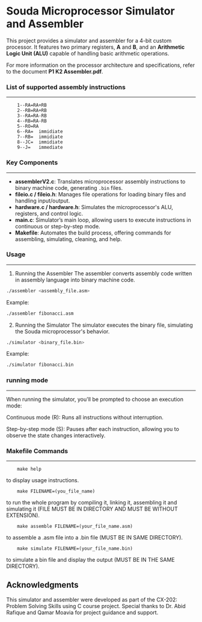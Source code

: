 # Souda Microprocessor Simulator and Assembler

This project provides a simulator and assembler for a 4-bit custom processor. It features two primary registers, **A** and **B**, and an **Arithmetic Logic Unit (ALU)** capable of handling basic arithmetic operations. 


For more information on the  processor architecture and specifications, refer to the document **P1 K2 Assembler.pdf**.




### List of supported assembly instructions
---
        1--RA=RA+RB
        2--RB=RA+RB
        3--RA=RA-RB
        4--RB=RA-RB
        5--RO=RA
        6--RA=  immidiate
        7--RB=  immidiate
        8--JC=  immidiate
        9--J=   immediate




### Key Components
---
- **assemblerV2.c**: Translates microprocessor assembly instructions to binary machine code, generating `.bin` files.
- **fileio.c / fileio.h**: Manages file operations for loading binary files and handling input/output.
- **hardware.c / hardware.h**: Simulates the  microprocessor's ALU, registers, and control logic.
- **main.c**: Simulator’s main loop, allowing users to execute instructions in continuous or step-by-step mode.
- **Makefile**: Automates the build process, offering commands for assembling, simulating, cleaning, and help.





### Usage
---
1. Running the Assembler
The assembler converts assembly code written in assembly language into binary machine code.

```bash
./assembler <assembly_file.asm>
```
Example:
```bash  
./assembler fibonacci.asm
```


2. Running the Simulator
The simulator executes the binary file, simulating the Souda microprocessor's behavior.

```bash
./simulator <binary_file.bin>
```   
Example:
```bash
./simulator fibonacci.bin
```




### running mode
---

When running the simulator, you'll be prompted to choose an execution mode:

Continuous mode (R): Runs all instructions without interruption.

Step-by-step mode (S): Pauses after each instruction, allowing you to observe the state changes interactively.





### Makefile Commands
---


        make help
  to display usage instructions.


        make FILENAME=(you_file_name)
  to run the whole program by compiling it, linking it, assembling it and simulating it (FILE MUST BE IN DIRECTORY AND MUST BE WITHOUT EXTENSION).
        
        make assemble FILENAME=(your_file_name.asm)
  to assemble a .asm file into a .bin file (MUST BE IN SAME DIRECTORY).
        
        make simulate FILENAME=(your_file_name.bin)
  to simulate a bin file and display the output (MUST BE IN THE SAME DIRECTORY).







## Acknowledgments

This simulator and assembler were developed as part of the CX-202: Problem Solving Skills using C course project. Special thanks to Dr. Abid Rafique and Qamar Moavia for project guidance and support.

